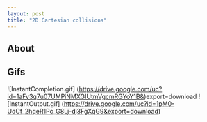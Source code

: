 ```yaml
---
layout: post
title: "2D Cartesian collisions"
---
```


## About

## Gifs

![InstantCompletion.gif] (https://drive.google.com/uc?id=1aFy3q7u07UMPiNMXGIUtmVgcmRGYoY1B&)export=download
![InstantOutput.gif] (https://drive.google.com/uc?id=1pM0-UdCf_2hqeR1Pc_G8Lj-dj3FgXqG9&export=download)
